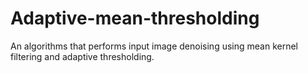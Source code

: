 # Adaptive-mean-thresholding
An algorithms that performs input image denoising using mean kernel filtering and adaptive thresholding.
